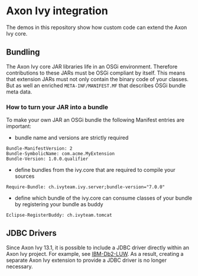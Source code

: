 # Axon Ivy integration
The demos in this repository show how custom code can extend the Axon Ivy core.

## Bundling
The Axon Ivy core JAR libraries life in an OSGi environment. Therefore contributions to these JARs must be OSGi compliant by itself. This means that extension JARs must not only contain the binary code of your classes. But as well an enriched `META-INF/MANIFEST.MF` that describes OSGi bundle meta data.

### How to turn your JAR into a bundle
To make your own JAR an OSGi bundle the following Manifest entries are important:
- bundle name and versions are strictly required
```
Bundle-ManifestVersion: 2
Bundle-SymbolicName: com.acme.MyExtension
Bundle-Version: 1.0.0.qualifier
```
- define bundles from the ivy.core that are required to compile your sources
```
Require-Bundle: ch.ivyteam.ivy.server;bundle-version="7.0.0"
```
- define which bundle of the ivy.core can consume classes of your bundle by registering your bundle as buddy
```
Eclipse-RegisterBuddy: ch.ivyteam.tomcat
```

## JDBC Drivers
Since Axon Ivy 13.1, it is possible to include a JDBC driver directly within an Axon Ivy project. For example, see [IBM-Db2-LUW](https://github.com/axonivy-market/ibm-db2-luw). As a result, creating a separate Axon Ivy extension to provide a JDBC driver is no longer necessary.
